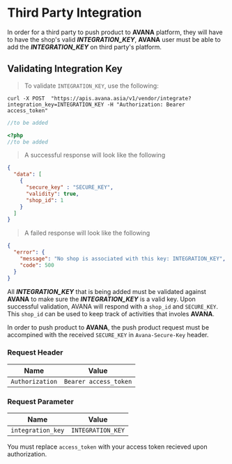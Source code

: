 # Third Party Integration

In order for a third party to push product to **AVANA** platform, they will have to have the shop's valid ***INTEGRATION_KEY***, **AVANA** user must be able to add the ***INTEGRATION_KEY*** on third party's platform.



## Validating Integration Key

> To validate `INTEGRATION_KEY`, use the following:

```shell
curl -X POST  "https://apis.avana.asia/v1/vendor/integrate?integration_key=INTEGRATION_KEY -H "Authorization: Bearer access_token"
```
```javascript
//to be added
```

```php
<?php
//to be added
```
> A successful response will look like the following

```json
{
  "data": [
    {
      "secure_key" : "SECURE_KEY",
      "validity": true,
      "shop_id": 1
    }
  ]
}
```

> A failed response will look like the following

```json
{
  "error": {
    "message": "No shop is associated with this key: INTEGRATION_KEY",
    "code": 500
  }
}
```

All ***INTEGRATION_KEY*** that is being added must be validated against **AVANA** to make sure the ***INTEGRATION_KEY*** is a valid key. Upon successful validation, AVANA will respond with a `shop_id` and `SECURE_KEY`. This `shop_id` can be used to keep track of activities that involes **AVANA**.

In order to push product to **AVANA**, the push product request must be accompined with the received `SECURE_KEY` in `Avana-Secure-Key` header.

### Request Header
Name | Value
--- | ---
`Authorization` | `Bearer access_token`

### Request Parameter
Name | Value
--- | ---
`integration_key` | `INTEGRATION_KEY`

<aside class="notice">
You must replace <code>access_token</code> with your access token recieved upon authorization.
</aside>

